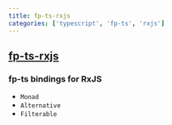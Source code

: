 ```yaml
---
title: fp-ts-rxjs
categories: ['typescript', 'fp-ts', 'rxjs']
---
```

## [fp-ts-rxjs](https://github.com/gcanti/fp-ts-rxjs)

### fp-ts bindings for RxJS


- `Monad`
- `Alternative`
- `Filterable`
